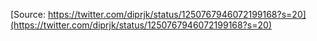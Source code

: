 [Source: https://twitter.com/diprjk/status/1250767946072199168?s=20](https://twitter.com/diprjk/status/1250767946072199168?s=20)